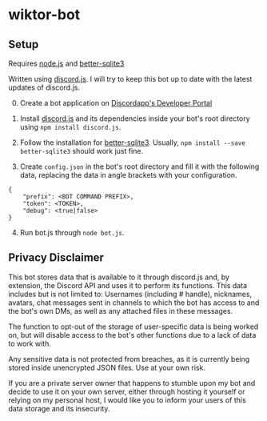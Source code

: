 # wiktor-bot

## Setup

Requires [node.js](https://nodejs.org/) and [better-sqlite3](https://www.npmjs.com/package/better-sqlite3)

Written using [discord.js](https://discord.js.org). I will try to keep this bot up to date with the latest updates of discord.js.

0. Create a bot application on [Discordapp's Developer Portal](https://discordapp.com/developers/applications/)

1. Install [discord.js](https://discord.js.org) and its dependencies inside your bot's root directory using `npm install discord.js`.

2. Follow the installation for [better-sqlite3](https://www.npmjs.com/package/better-sqlite3). Usually, `npm install --save better-sqlite3` should work just fine.

3. Create `config.json` in the bot's root directory and fill it with the following data, replacing the data in angle brackets with your configuration.

```
{
    "prefix": <BOT COMMAND PREFIX>,
    "token": <TOKEN>,
    "debug": <true|false>
}
```

4. Run bot.js through `node bot.js`.

## Privacy Disclaimer

This bot stores data that is available to it through discord.js and, by extension, the Discord API and uses it to perform its functions. This data includes but is not limited to: Usernames (including # handle), nicknames, avatars, chat messages sent in channels to which the bot has access to and the bot's own DMs, as well as any attached files in these messages.

The function to opt-out of the storage of user-specific data is being worked on, but will disable access to the bot's other functions due to a lack of data to work with.

Any sensitive data is not protected from breaches, as it is currently being stored inside unencrypted JSON files. Use at your own risk.

If you are a private server owner that happens to stumble upon my bot and decide to use it on your own server, either through hosting it yourself or relying on my personal host, I would like you to inform your users of this data storage and its insecurity.
